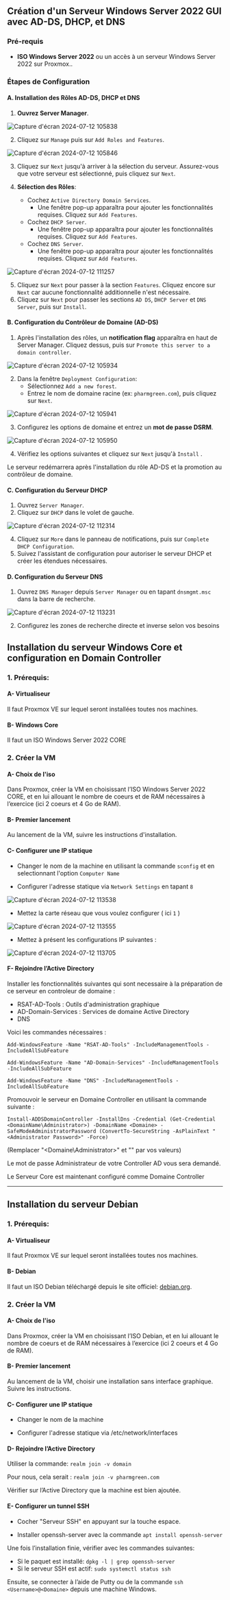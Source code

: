 
## Création d'un Serveur Windows Server 2022 GUI avec AD-DS, DHCP, et DNS

### Pré-requis
- **ISO Windows Server 2022** ou un accès à un serveur Windows Server 2022 sur Proxmox..

### Étapes de Configuration

#### A. Installation des Rôles AD-DS, DHCP et DNS

1. **Ouvrez Server Manager**.

![Capture d'écran 2024-07-12 105838](https://github.com/user-attachments/assets/898264bf-f831-4bde-bb9b-e2c9eb3cbc70)

2. Cliquez sur `Manage` puis sur `Add Roles and Features`.

![Capture d'écran 2024-07-12 105846](https://github.com/user-attachments/assets/338964b7-f0a3-42b5-accf-450a22c2ff17)


3. Cliquez sur `Next` jusqu'à arriver à la sélection du serveur. Assurez-vous que votre serveur est sélectionné, puis cliquez sur `Next`.

4. **Sélection des Rôles**:
   - Cochez `Active Directory Domain Services`.
     - Une fenêtre pop-up apparaîtra pour ajouter les fonctionnalités requises. Cliquez sur `Add Features`.
   - Cochez `DHCP Server`.
     - Une fenêtre pop-up apparaîtra pour ajouter les fonctionnalités requises. Cliquez sur `Add Features`.
   - Cochez `DNS Server`.
     - Une fenêtre pop-up apparaîtra pour ajouter les fonctionnalités requises. Cliquez sur `Add Features`.

 ![Capture d'écran 2024-07-12 111257](https://github.com/user-attachments/assets/9f1c436b-ea1a-4ee8-ab2d-7b35369d0f6c)

5. Cliquez sur `Next` pour passer à la section `Features`. Cliquez encore sur `Next` car aucune fonctionnalité additionnelle n'est nécessaire.
6. Cliquez sur `Next` pour passer les sections `AD DS`, `DHCP Server` et `DNS Server`, puis sur `Install`.

#### B. Configuration du Contrôleur de Domaine (AD-DS)

1. Après l'installation des rôles, un **notification flag** apparaîtra en haut de Server Manager. Cliquez dessus, puis sur `Promote this server to a domain controller`.

![Capture d'écran 2024-07-12 105934](https://github.com/user-attachments/assets/2c4e5163-4149-49c0-b0b7-34a9353b6531)

2. Dans la fenêtre `Deployment Configuration`:
   - Sélectionnez `Add a new forest`.
   - Entrez le nom de domaine racine (ex: `pharmgreen.com`), puis cliquez sur `Next`.
  
![Capture d'écran 2024-07-12 105941](https://github.com/user-attachments/assets/8a65be71-96e4-4b39-b97d-65421e9f73ec)

3. Configurez les options de domaine et entrez un **mot de passe DSRM**.

![Capture d'écran 2024-07-12 105950](https://github.com/user-attachments/assets/3fa7061a-8a7f-4c0d-85e4-94eb5ee16a7c)

4. Vérifiez les options suivantes et cliquez sur `Next` jusqu'à `Install` .

Le serveur redémarrera après l'installation du rôle AD-DS et la promotion au contrôleur de domaine.

#### C. Configuration du Serveur DHCP

1. Ouvrez `Server Manager`.
2. Cliquez sur `DHCP` dans le volet de gauche.

![Capture d'écran 2024-07-12 112314](https://github.com/user-attachments/assets/ed5fcb8c-1b31-4218-96d0-c73d344dcb8e)

4. Cliquez sur `More` dans le panneau de notifications, puis sur `Complete DHCP Configuration`.
5. Suivez l'assistant de configuration pour autoriser le serveur DHCP et créer les étendues nécessaires.

#### D. Configuration du Serveur DNS

1. Ouvrez `DNS Manager` depuis `Server Manager` ou en tapant `dnsmgmt.msc` dans la barre de recherche.

![Capture d'écran 2024-07-12 113231](https://github.com/user-attachments/assets/76c08333-c6dd-45eb-a782-40b8c28dad88)

2. Configurez les zones de recherche directe et inverse selon vos besoins


## Installation du serveur Windows Core et configuration en Domain Controller

### 1. Prérequis:

#### A- Virtualiseur

Il faut Proxmox VE sur lequel seront installées toutes nos machines.

#### B- Windows Core

Il faut un ISO Windows Server 2022 CORE 

### 2. Créer la VM 

#### A- Choix de l'iso

Dans Proxmox, créer la VM en choisissant l’ISO Windows Server 2022 CORE, et en lui allouant le nombre de coeurs et de RAM nécessaires à l’exercice (ici 2 coeurs et 4 Go de RAM).

#### B- Premier lancement

Au lancement de la VM, suivre les instructions d'installation.

#### C- Configurer une IP statique

- Changer le nom de la machine en utilisant la commande `sconfig` et en selectionnant l'option `Computer Name`

- Configurer l'adresse statique via `Network Settings` en tapant `8` 

![Capture d'écran 2024-07-12 113538](https://github.com/user-attachments/assets/f9edbf02-3eb6-41b2-b933-34db72dae0f7)

- Mettez la carte réseau que vous voulez configurer ( ici `1` )

![Capture d'écran 2024-07-12 113555](https://github.com/user-attachments/assets/f0ebef93-e604-46e4-8868-c2744b9ede6b)

- Mettez à présent  les configurations IP suivantes :

![Capture d'écran 2024-07-12 113705](https://github.com/user-attachments/assets/7171c1fe-79ed-4a02-aeea-26b1e970e91d)

#### F- Rejoindre l’Active Directory

Installer les fonctionnalités suivantes qui sont necessaire à la préparation de ce serveur en controleur de domaine :

- RSAT-AD-Tools : Outils d'administration graphique
- AD-Domain-Services : Services de domaine Active Directory
- DNS

Voici les commandes nécessaires :

`Add-WindowsFeature -Name "RSAT-AD-Tools" -IncludeManagementTools -IncludeAllSubFeature`

`Add-WindowsFeature -Name "AD-Domain-Services" -IncludeManagementTools -IncludeAllSubFeature`

`Add-WindowsFeature -Name "DNS" -IncludeManagementTools -IncludeAllSubFeature`

Promouvoir le serveur en Domaine Controller en utilisant la commande suivante :

`Install-ADDSDomainController -InstallDns -Credential (Get-Credential <DomainName\Administrator>) -DomainName <Domaine> -SafeModeAdministratorPassword (ConvertTo-SecureString -AsPlainText "<Administrator Password>" -Force)`

(Remplacer "<Domaine\Administrator>" et "<Domaine >" par vos valeurs)

Le mot de passe Administrateur de votre Controller AD vous sera demandé.

Le Serveur Core est maintenant configuré comme Domaine Controller 



---
## Installation du serveur Debian

### 1. Prérequis:

#### A- Virtualiseur

Il faut Proxmox VE sur lequel seront installées toutes nos machines.

#### B- Debian

Il faut un ISO Debian téléchargé depuis le site officiel: [debian.org](https://www.debian.org/index.fr.html).

### 2. Créer la VM 

#### A- Choix de l'iso

Dans Proxmox, créer la VM en choisissant l’ISO Debian, et en lui allouant le nombre de coeurs et de RAM nécessaires à l’exercice (ici 2 coeurs et 4 Go de RAM).

#### B- Premier lancement

Au lancement de la VM, choisir une installation sans interface graphique. Suivre les instructions.

#### C- Configurer une IP statique

- Changer le nom de la machine

- Configurer l'adresse statique via /etc/network/interfaces

#### D- Rejoindre l’Active Directory

Utiliser la commande: `realm join -v domain`

Pour nous, cela serait : `realm join -v pharmgreen.com`

Vérifier sur l’Active Directory que la machine est bien ajoutée.

#### E- Configurer un tunnel SSH

- Cocher "Serveur SSH" en appuyant sur la touche espace.

- Installer openssh-server avec la commande `apt install openssh-server`

Une fois l’installation finie, vérifier avec les commandes suivantes:
- Si le paquet est installé: `dpkg -l | grep openssh-server`
- Si le serveur SSH est actif: `sudo systemctl status ssh`

Ensuite, se connecter à l’aide de Putty ou de la commande `ssh <Username>@<Domaine>` depuis une machine Windows.


